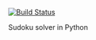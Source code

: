 [![Build Status](https://travis-ci.org/inceptor/Solver-Sudoku.svg?branch=master)](https://travis-ci.org/inceptor/Solver-Sudoku)

Sudoku solver in Python
